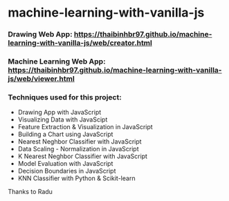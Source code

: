 # machine-learning-with-vanilla-js
### Drawing Web App: https://thaibinhbr97.github.io/machine-learning-with-vanilla-js/web/creator.html
### Machine Learning Web App: https://thaibinhbr97.github.io/machine-learning-with-vanilla-js/web/viewer.html

### Techniques used for this project:
- Drawing App with JavaScript
- Visualizing Data with JavaScipt
- Feature Extraction & Visualization in JavaScript
- Building a Chart using JavaScript
- Nearest Neghbor Classifier with JavaScript
- Data Scaling - Normalization in JavaScript
- K Nearest Neghbor Classifier with JavaScript
- Model Evaluation with JavaScript
- Decision Boundaries in JavaScript
- KNN Classifier with Python & Scikit-learn

Thanks to Radu
